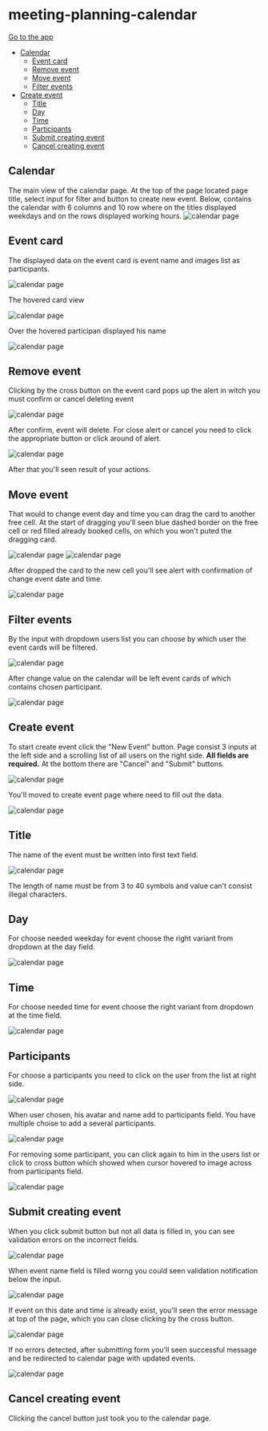# meeting-planning-calendar

[Go to the app](https://sergey-nag.github.io/meeting-planning-calendar/dist/)

 - [Calendar](#calendar)
    - [Event card](#event-card)
    - [Remove event](#remove-event)
    - [Move event](#move-event)
    - [Filter events](#filter-events)
 - [Create event](#create-event)
    - [Title](#title)
    - [Day](#day)
    - [Time](#time)
    - [Participants](#participants)
    - [Submit creating event](#submit-creating-event)
    - [Cancel creating event](#cancel-creating-event)

## Calendar
The main view of the calendar page.
At the top of the page located page title, select input for filter and button to create new event.
Below, contains the calendar with 6 columns and 10 row where on the titles displayed weekdays and on the rows displayed working hours.
![calendar page](/doc-img/1-calendar.png)

## Event card
The displayed data on the event card is event name and images list as participants.

![calendar page](/doc-img/2-event-card.png)

The hovered card view

![calendar page](/doc-img/3-event-card-hover.png)

Over the hovered participan displayed his name

![calendar page](/doc-img/4-event-card-participant-hover.png)

## Remove event
Clicking by the cross button on the event card pops up the alert in witch you must confirm or cancel deleting event

![calendar page](/doc-img/5-event-card-remove-btnpng.png)

After confirm, event will delete. For close alert or cancel you need to click the appropriate button or click around of alert.

![calendar page](/doc-img/6-confirm-alert-deleting-event.png)

After that you'll seen result of your actions.

## Move event
That would to change event day and time you can drag the card to another free cell. At the start of dragging you'll seen blue dashed border on the free cell or red filled already booked cells, on which you won't puted the dragging card.

![calendar page](/doc-img/7-dragging-card-allow-cell.png)
![calendar page](/doc-img/8-dragging-card-disallow-cell.png)

After dropped the card to the new cell you'll see alert with confirmation of change event date and time.

![calendar page](/doc-img/9-dragging-card-allert.png)

## Filter events
By the input with dropdown users list you can choose by which user the event cards will be filtered.

![calendar page](/doc-img/10-dropdown-filter-users.png)

After change value on the calendar will be left event cards of which contains chosen participant.

![calendar page](/doc-img/11-filtered-users.png)

## Create event
To start create event click the "New Event" button.
Page consist 3 inputs at the left side and a scrolling list of all users on the right side. **All fields are required.**
At the bottom there are "Cancel" and "Submit" buttons.

![calendar page](/doc-img/12-new-event-button.png)

You'll moved to create event page where need to fill out the data.

![calendar page](/doc-img/13-new-event-page.png)

## Title
The name of the event must be written into first text field.

![calendar page](/doc-img/14-title-field.png)

The length of name must be from 3 to 40 symbols and value can't consist illegal characters.

## Day
For choose needed weekday for event choose the right variant from dropdown at the day field.

![calendar page](/doc-img/15-date-field.png)

## Time
For choose needed time for event choose the right variant from dropdown at the time field.

![calendar page](/doc-img/16-time-field.png)

## Participants
For choose a participants you need to click on the user from the list at right side.

![calendar page](/doc-img/17-participants-choosen.png)

When user chosen, his avatar and name add to participants field. You have multiple choise to add a several participants.

![calendar page](/doc-img/18-several-participants.png)

For removing some participant, you can click again to him in the users list or click to cross button which showed when cursor hovered to image across from participants field. 

![calendar page](/doc-img/19-participant-hover.png)

## Submit creating event
When you click submit button but not all data is filled in, you can see validation errors on the incorrect fields.

![calendar page](/doc-img/20-incorect-validation.png)

When event name field is filled worng you could seen validation notification below the input.

![calendar page](/doc-img/21-text-validation-failed.png)

If event on this date and time is already exist, you'll seen the error message at top of the page, which you can close clicking by the cross button.

![calendar page](/doc-img/22-booking-date-error.png)

If no errors detected, after submitting form you'll seen successful message and be redirected to calendar page with updated events.

![calendar page](/doc-img/23-new-event-created-alert.png)

## Cancel creating event

Clicking the cancel button just took you to the calendar page.
